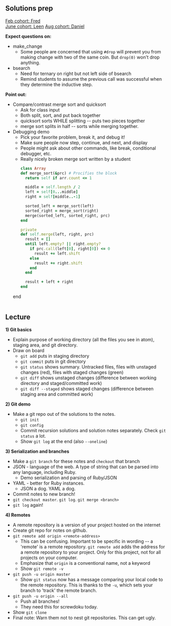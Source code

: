 ## Solutions prep

[Feb cohort:  Fred](./previous_lectures/febraury2016.md)  
[June cohort:  Leen](./previous_lectures/june2016.rb)
[Aug cohort:  Daniel](./previous_lectures/august2016.rb)

**Expect questions on:**
+ make_change
  + Some people are concerned that using `#drop` will prevent you from making change with two of the same coin. But `drop(0)` won't drop anything.
+ bsearch
  + Need for ternary on right but not left side of bsearch
  + Remind students to assume the previous call was successful when they determine the inductive step.

**Point out:**
+ Compare/contrast merge sort and  quicksort
  + Ask for class input
  + Both split, sort, and put back together
  + quicksort sorts WHILE splitting -- puts two pieces together
  + merge sort splits in half -- sorts while merging together.
+ Debugging demo
  + Pick your favorite problem, break it, and debug it!
  + Make sure people now step, continue, and next, and display
  + People might ask about other commands, like break, conditional debugger, etc.
  + Really nicely broken merge sort written by a student
    ```ruby
    class Array
    def merge_sort(&prc) # Procifies the block
      return self if arr.count <= 1

      middle = self.length / 2
      left = self[0...middle]
      right = self[middle..-1]

      sorted_left = merge_sort(left)
      sorted_right = merge_sort(right)
      merge(sorted_left, sorted_right, prc)
    end

    private
    def self.merge(left, right, prc)
      result = []
      until left.empty? || right.empty?
        if prc.call(left[0], right[0]) <= 0
          result += left.shift
        else
          result += right.shift
        end
      end

      result + left + right
    end
  end
  ```

## Lecture

**1) Git basics**
+ Explain purpose of working directory (all the files you see in atom), staging area, and git directory.
+ Draw on board
  + `git add` puts in staging directory
  + `git commit` puts in git directory
  + `git status` shows summary. Untracked files, files with unstaged changes (red), files with staged changes (green)
  + `git diff` shows unstaged changes (difference between working directory and staged/committed work)
  + `git diff --staged` shows staged changes (difference between staging area and committed work)


**2) Git demo**
+ Make a git repo out of the solutions to the notes.
  + `git init`
  + `git config`
  + Commit recursion solutions and solution notes separately. Check `git status` a lot.
  + Show `git log` at the end (also `--oneline`)


**3) Serialization and branches**
+ Make a `git branch` for these notes and `checkout` that branch
+ JSON - language of the web. A type of string that can be parsed into any language, including Ruby.
  + Demo serialization and parsing of Ruby/JSON
+ YAML - better for Ruby instances.
  + JSON a dog. YAML a dog.
+ Commit notes to new branch!
+ `git checkout master`. `git log`. `git merge <branch>`
+ `git log` again!

**4) Remotes**
+ A remote repository is a version of your project hosted on the internet
+ Create git repo for notes on github.
+ `git remote add origin <remote-address>`
  + This can be confusing. Important to be specific in wording -- a 'remote' is a remote repository. `git remote add` adds the address for a remote repository to your project. Only for this project, not for all projects on your computer.
  + Emphasize that `origin` is a conventional name, not a keyword
  + Show `git remote -v`
+ `git push -u origin master`
  + Show `git status` now has a message comparing your local code to the remote repository. This is thanks to the `-u`, which sets your branch to 'track' the remote branch.
+ `git push -u origin --all`
  + Push all branches!
  + They need this for screwdoku today.
+ Show `git clone`
+ Final note: Warn them not to nest git repositories. This can get ugly.
